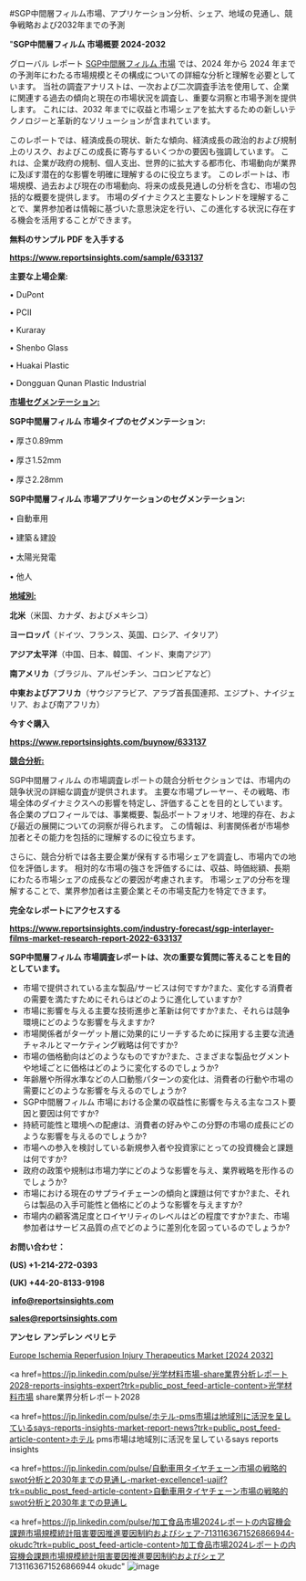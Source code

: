 #SGP中間層フィルム市場、アプリケーション分析、シェア、地域の見通し、競争戦略および2032年までの予測

"<strong>SGP中間層フィルム 市場概要 2024-2032</strong>

グローバル レポート <a href=https://www.reportsinsights.com/sample/633137>SGP中間層フィルム 市場</a> では、2024 年から 2024 年までの予測年にわたる市場規模とその構成についての詳細な分析と理解を必要としています。 当社の調査アナリストは、一次および二次調査手法を使用して、企業に関連する過去の傾向と現在の市場状況を調査し、重要な洞察と市場予測を提供します。 これには、2032 年までに収益と市場シェアを拡大​​するための新しいテクノロジーと革新的なソリューションが含まれています。

このレポートでは、経済成長の現状、新たな傾向、経済成長の政治的および規制上のリスク、およびこの成長に寄与するいくつかの要因も強調しています。 これは、企業が政府の規制、個人支出、世界的に拡大する都市化、市場動向が業界に及ぼす潜在的な影響を明確に理解するのに役立ちます。 このレポートは、市場規模、過去および現在の市場動向、将来の成長見通しの分析を含む、市場の包括的な概要を提供します。 市場のダイナミクスと主要なトレンドを理解することで、業界参加者は情報に基づいた意思決定を行い、この進化する状況に存在する機会を活用することができます。

<strong><b>無料のサンプル PDF を入手する</b></strong>

<a href=https://www.reportsinsights.com/sample/633137><strong><u>https://www.reportsinsights.com/sample/633137</u></strong></a>

<strong>主要な上場企業:</strong>

• DuPont

• PCII

• Kuraray

• Shenbo Glass

• Huakai Plastic

• Dongguan Qunan Plastic Industrial

<strong><u>市場セグメンテーション</u></strong><strong><u>:</u></strong>

<strong>SGP中間層フィルム 市場タイプのセグメンテーション:</strong>

• 厚さ0.89mm

• 厚さ1.52mm

• 厚さ2.28mm

<strong>SGP中間層フィルム 市場アプリケーションのセグメンテーション:</strong>

• 自動車用

• 建築＆建設

• 太陽光発電

• 他人

<strong><u>地域別</u></strong><strong><u>:</u></strong>

<strong>北米</strong>（米国、カナダ、およびメキシコ）

<strong>ヨーロッパ</strong>（ドイツ、フランス、英国、ロシア、イタリア）

<strong>アジア太平洋</strong>（中国、日本、韓国、インド、東南アジア）

<strong>南アメリカ</strong>（ブラジル、アルゼンチン、コロンビアなど）

<strong>中東およびアフリカ</strong>（サウジアラビア、アラブ首長国連邦、エジプト、ナイジェリア、および南アフリカ）

<strong>今すぐ購入</strong>

<a href=https://www.reportsinsights.com/buynow/633137><strong><u>https://www.reportsinsights.com/buynow/633137</u></strong></a>

<strong><u>競合分析:</u></strong>

SGP中間層フィルム の市場調査レポートの競合分析セクションでは、市場内の競争状況の詳細な調査が提供されます。 主要な市場プレーヤー、その戦略、市場全体のダイナミクスへの影響を特定し、評価することを目的としています。 各企業のプロフィールでは、事業概要、製品ポートフォリオ、地理的存在、および最近の展開についての洞察が得られます。 この情報は、利害関係者が市場参加者とその能力を包括的に理解するのに役立ちます。

さらに、競合分析では各主要企業が保有する市場シェアを調査し、市場内での地位を評価します。 相対的な市場の強さを評価するには、収益、時価総額、長期にわたる市場シェアの成長などの要因が考慮されます。 市場シェアの分布を理解することで、業界参加者は主要企業とその市場支配力を特定できます。

<strong>完全なレポートにアクセスする</strong>

<a href=https://www.reportsinsights.com/industry-forecast/sgp-interlayer-films-market-research-report-2022-633137><strong><u><b>https://www.reportsinsights.com/industry-forecast/sgp-interlayer-films-market-research-report-2022-633137</b></u></strong></a>

<strong><b>SGP中間層フィルム 市場調査レポートは、次の重要な質問に答えることを目的としています。</b></strong>
<ul>
  <li>市場で提供されている主な製品/サービスは何ですか?また、変化する消費者の需要を満たすためにそれらはどのように進化していますか?</li>
  <li>市場に影響を与える主要な技術進歩と革新は何ですか?また、それらは競争環境にどのような影響を与えますか?</li>
  <li>市場関係者がターゲット層に効果的にリーチするために採用する主要な流通チャネルとマーケティング戦略は何ですか?</li>
  <li>市場の価格動向はどのようなものですか?また、さまざまな製品セグメントや地域ごとに価格はどのように変化するのでしょうか?</li>
  <li>年齢層や所得水準などの人口動態パターンの変化は、消費者の行動や市場の需要にどのような影響を与えるのでしょうか?</li>
  <li>SGP中間層フィルム 市場における企業の収益性に影響を与える主なコスト要因と要因は何ですか?</li>
  <li>持続可能性と環境への配慮は、消費者の好みやこの分野の市場の成長にどのような影響を与えるのでしょうか?</li>
  <li>市場への参入を検討している新規参入者や投資家にとっての投資機会と課題は何ですか?</li>
  <li>政府の政策や規制は市場力学にどのような影響を与え、業界戦略を形作るのでしょうか?</li>
  <li>市場における現在のサプライチェーンの傾向と課題は何ですか?また、それらは製品の入手可能性と価格にどのような影響を与えますか?</li>
  <li>市場内の顧客満足度とロイヤリティのレベルはどの程度ですか?また、市場参加者はサービス品質の点でどのように差別化を図っているのでしょうか?</li>
</ul>
<strong>お問い合わせ：</strong>

<strong>(US) +1-214-272-0393</strong>

<strong>(UK) +44-20-8133-9198</strong>

<strong> </strong><a href=info@reportsinsights.com><strong><u>info@reportsinsights.com</u></strong></a>

<a href=sales@reportsinsights.com><strong><u>sales@reportsinsights.com</u></strong></a>

<strong>アンセレ アンデレン ベリヒテ</strong>

<a href=https://www.linkedin.com/pulse/europe-ischemia-reperfusion-injury-therapeutics-markets-ygp6f/>Europe Ischemia Reperfusion Injury Therapeutics Market [2024 2032]</a>

<a href=https://jp.linkedin.com/pulse/光学材料市場-share業界分析レポート2028-reports-insights-expert?trk=public_post_feed-article-content>光学材料市場 share業界分析レポート2028</a>

<a href=https://jp.linkedin.com/pulse/ホテル-pms市場は地域別に活況を呈しているsays-reports-insights-market-report-news?trk=public_post_feed-article-content>ホテル pms市場は地域別に活況を呈しているsays reports insights</a>

<a href=https://jp.linkedin.com/pulse/自動車用タイヤチェーン市場の戦略的swot分析と2030年までの見通し-market-excellence1-uajjf?trk=public_post_feed-article-content>自動車用タイヤチェーン市場の戦略的swot分析と2030年までの見通し</a>

<a href=https://jp.linkedin.com/pulse/加工食品市場2024レポートの内容機会課題市場規模統計阻害要因推進要因制約およびシェア-7131163671526866944-okudc?trk=public_post_feed-article-content>加工食品市場2024レポートの内容機会課題市場規模統計阻害要因推進要因制約およびシェア 7131163671526866944 okudc</a>"
![image](https://github.com/aakesh123242/RIMarket/assets/158431203/093776e7-6d34-4843-8719-f0b03cabc36c)

